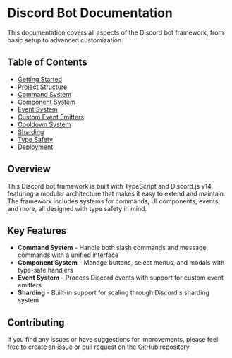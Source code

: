 # Discord Bot Documentation

This documentation covers all aspects of the Discord bot framework, from basic setup to advanced customization.

## Table of Contents

- [Getting Started](./getting-started.md)
- [Project Structure](./project-structure.md)
- [Command System](./command-system.md)
- [Component System](./component-system.md)
- [Event System](./event-system.md)
- [Custom Event Emitters](./custom-event-emitters.md)
- [Cooldown System](./cooldown-system.md)
- [Sharding](./sharding.md)
- [Type Safety](./type-safety.md)
- [Deployment](./deployment.md)

## Overview

This Discord bot framework is built with TypeScript and Discord.js v14, featuring a modular architecture that makes it easy to extend and maintain. The framework includes systems for commands, UI components, events, and more, all designed with type safety in mind.

## Key Features

- **Command System** - Handle both slash commands and message commands with a unified interface
- **Component System** - Manage buttons, select menus, and modals with type-safe handlers
- **Event System** - Process Discord events with support for custom event emitters
- **Sharding** - Built-in support for scaling through Discord's sharding system

## Contributing

If you find any issues or have suggestions for improvements, please feel free to create an issue or pull request on the GitHub repository.
